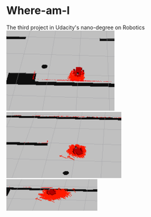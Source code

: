# Where-am-I
The third project in Udacity's nano-degree on Robotics
![](https://github.com/stickmonster/Where-am-I/blob/main/nav2.PNG)
![](https://github.com/stickmonster/Where-am-I/blob/main/nav3.PNG)
![](https://github.com/stickmonster/Where-am-I/blob/main/nav4.PNG)

